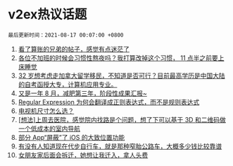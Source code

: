 # v2ex热议话题

`最后更新时间：2021-08-17 00:07:00 +0800`

1. [看了算账的兄弟的帖子，感觉有点迷茫了](https://www.v2ex.com/t/796031)
1. [各位不加班的时候会习惯性熬夜吗？我打算改掉这个习惯， 11 点半之前要上床睡觉](https://www.v2ex.com/t/796011)
1. [32 岁想考虑走加拿大留学移民，不知道是否可行？目前最高学历是中国大陆的自考函授大专，计算机应用专业。](https://www.v2ex.com/t/795956)
1. [又是一年 8 月，减肥第三年，阶段性成果汇报~](https://www.v2ex.com/t/796105)
1. [Regular Expression 为何会翻译成正则表达式，而不是规则表达式](https://www.v2ex.com/t/795966)
1. [电视机尺寸怎么选？](https://www.v2ex.com/t/795961)
1. [[想法]上周去医院，感觉院内找路是个问题，想了下可以基于 3D 和二维码做一个低成本的室内导航](https://www.v2ex.com/t/795987)
1. [部分 App“屏蔽”了 iOS 的大致位置功能](https://www.v2ex.com/t/795970)
1. [有没有人知道现在代步自行车，就是那种窄胎公路车，大概多少钱比较靠谱](https://www.v2ex.com/t/796033)
1. [女朋友家后面会拆迁，她想让我迁入，拿人头费](https://www.v2ex.com/t/796087)

